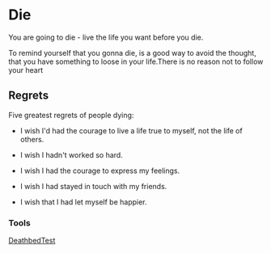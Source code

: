 # Die
You are going to die - live the life you want before you die.

To remind yourself that you gonna die, is a good way to avoid the thought, that you have something to loose in your life.There is no reason not to follow your heart



## Regrets
Five greatest regrets of people dying:
- I wish I'd had the courage to live a life true to myself, not the life of others.

- I wish I hadn't worked so hard.

- I wish I had the courage to express my feelings.

- I wish I had stayed in touch with my friends.

- I wish that I had let myself be happier.

### Tools
[DeathbedTest](../Tools/DeathbedTest.md)